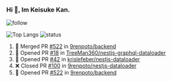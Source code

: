 ### Hi 👋, Im Keisuke Kan.

<!--
**9renpoto/9renpoto** is a ✨ _special_ ✨ repository because its `README.md` (this file) appears on your GitHub profile.

Here are some ideas to get you started:

- 🔭 I’m currently working on ...
- 🌱 I’m currently learning ...
- 👯 I’m looking to collaborate on ...
- 🤔 I’m looking for help with ...
- 💬 Ask me about ...
- 📫 How to reach me: ...
- 😄 Pronouns: ...
- ⚡ Fun fact: ...
-->

![follow](https://img.shields.io/github/followers/9renpoto?label=Follow&style=social)

![Top Langs](https://github-readme-stats.vercel.app/api/top-langs/?username=9renpoto&hide=html&layout=compact)
![status](https://github-readme-stats.vercel.app/api?username=9renpoto&show_icons=true&count_private=true&hide=issues,contribs)

<!--START_SECTION:activity-->
1. 🎉 Merged PR [#522](https://github.com/9renpoto/backend/pull/522) in [9renpoto/backend](https://github.com/9renpoto/backend)
2. 💪 Opened PR [#18](https://github.com/TreeMan360/nestjs-graphql-dataloader/pull/18) in [TreeMan360/nestjs-graphql-dataloader](https://github.com/TreeMan360/nestjs-graphql-dataloader)
3. 💪 Opened PR [#42](https://github.com/krislefeber/nestjs-dataloader/pull/42) in [krislefeber/nestjs-dataloader](https://github.com/krislefeber/nestjs-dataloader)
4. ❌ Closed PR [#100](https://github.com/9renpoto/nestjs-dataloader/pull/100) in [9renpoto/nestjs-dataloader](https://github.com/9renpoto/nestjs-dataloader)
5. 💪 Opened PR [#522](https://github.com/9renpoto/backend/pull/522) in [9renpoto/backend](https://github.com/9renpoto/backend)
<!--END_SECTION:activity-->

